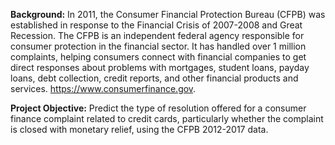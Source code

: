 **Background:**
In 2011, the Consumer Financial Protection Bureau (CFPB) was established in response to the Financial Crisis of 2007-2008 and Great Recession. The CFPB is an independent federal agency responsible for consumer protection in the financial sector. It has handled over 1 million complaints, helping consumers connect with financial companies to get direct responses about problems with mortgages, student loans, payday loans, debt collection, credit reports, and other financial products and services. https://www.consumerfinance.gov. 

**Project Objective:** Predict the type of resolution offered for a consumer finance complaint related to credit cards, particularly whether the complaint is closed with monetary relief, using the CFPB 2012-2017 data.
